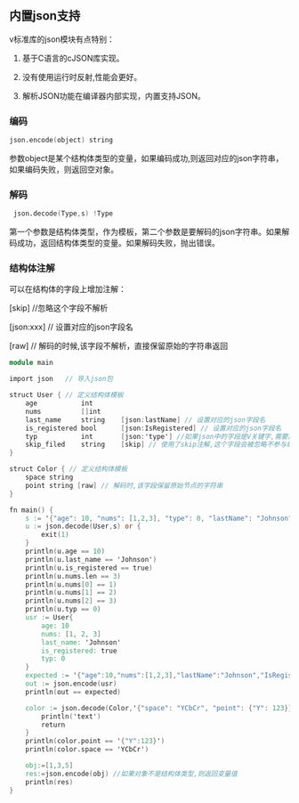 ## 内置json支持

v标准库的json模块有点特别：

1. 基于C语言的cJSON库实现。

2. 没有使用运行时反射,性能会更好。

3. 解析JSON功能在编译器内部实现，内置支持JSON。

### 编码

```v
json.encode(object) string   
```

参数object是某个结构体类型的变量，如果编码成功,则返回对应的json字符串，如果编码失败，则返回空对象。

### 解码

```v
 json.decode(Type,s) !Type   
```

第一个参数是结构体类型，作为模板，第二个参数是要解码的json字符串。如果解码成功，返回结构体类型的变量。如果解码失败，抛出错误。

### 结构体注解

可以在结构体的字段上增加注解：

[skip]          //忽略这个字段不解析

[json:xxx]  // 设置对应的json字段名

[raw]         // 解码的时候,该字段不解析，直接保留原始的字符串返回

```v
module main

import json   // 导入json包

struct User { // 定义结构体模板
	age           int
	nums          []int
	last_name     string	[json:lastName] // 设置对应的json字段名
	is_registered bool 		[json:IsRegistered] // 设置对应的json字段名
	typ           int 		[json:'type'] //如果json中的字段是V关键字,需要加''
	skip_filed    string 	[skip] // 使用了skip注解,这个字段会被忽略不参与编码和解码
}

struct Color { // 定义结构体模板
	space string
	point string [raw] // 解码时,该字段保留原始节点的字符串
}

fn main() {
	s := '{"age": 10, "nums": [1,2,3], "type": 0, "lastName": "Johnson", "IsRegistered": true}'
	u := json.decode(User,s) or {
		exit(1)
	}
	println(u.age == 10)
	println(u.last_name == 'Johnson')
	println(u.is_registered == true)
	println(u.nums.len == 3)
	println(u.nums[0] == 1)
	println(u.nums[1] == 2)
	println(u.nums[2] == 3)
	println(u.typ == 0)
	usr := User{
		age: 10
		nums: [1, 2, 3]
		last_name: 'Johnson'
		is_registered: true
		typ: 0
	}
	expected := '{"age":10,"nums":[1,2,3],"lastName":"Johnson","IsRegistered":true,"type":0}'
	out := json.encode(usr)
	println(out == expected)

	color := json.decode(Color,'{"space": "YCbCr", "point": {"Y": 123}}') or {
		println('text')
		return
	}
	println(color.point == '{"Y":123}')
	println(color.space == 'YCbCr')

	obj:=[1,3,5]
	res:=json.encode(obj) //如果对象不是结构体类型,则返回变量值
	println(res)
}


```
